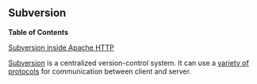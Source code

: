 ## Subversion

**Table of Contents**

[Subversion inside Apache HTTP](#module-services-subversion-apache-httpd)

[Subversion](https://subversion.apache.org/) is a centralized version-control system. It can use a [variety of protocols](https://svnbook.red-bean.com/en/1.7/svn-book.html#svn.serverconfig.choosing) for communication between client and server.
